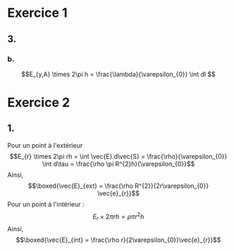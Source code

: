 # Exercice 1
## 3.
### b.
$$E_{y,A} \times 2\pi h = \frac{\lambda}{\varepsilon_{0}} \int dl $$




# Exercice 2
## 1.
Pour un point à l'extérieur
$$E_{r} \times 2\pi rh = \int \vec{E}.d\vec{S} = \frac{\rho}{\varepsilon_{0}} \int d\tau = \frac{\rho \pi R^{2}h}{\varepsilon_{0}}$$
Ainsi, 
$$\boxed{\vec{E}_{ext} = \frac{\rho R^{2}}{2r\varepsilon_{0}} \vec{e}_{r}}$$
Pour un point à l'intérieur : 
$$E_{r} \times 2\pi rh = \rho \pi r^{2}h$$
Ainsi, 
$$\boxed{\vec{E}_{int} = \frac{\rho r}{2\varepsilon_{0}}\vec{e}_{r}}$$



